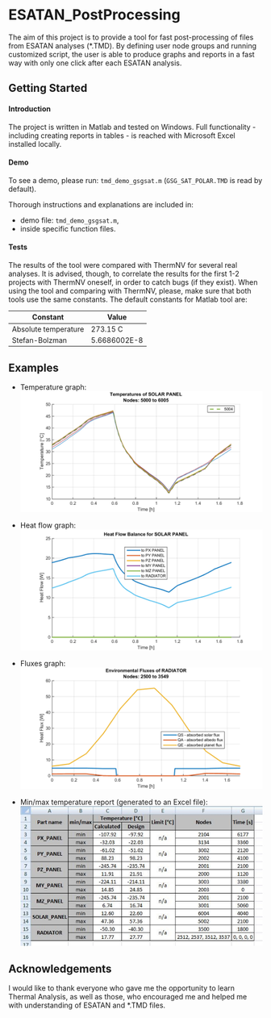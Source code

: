 # ESATAN_PostProcessing

The aim of this project is to provide a tool for fast post-processing of files from ESATAN analyses (\*.TMD). 
By defining user node groups and running customized script, the user is able to produce graphs and reports in a fast way with only one click after each ESATAN analysis.

## Getting Started

#### Introduction
The project is written in Matlab and tested on Windows.
Full functionality - including creating reports in tables - is reached with Microsoft Excel installed locally.

#### Demo
To see a demo, please run: `tmd_demo_gsgsat.m` (`GSG_SAT_POLAR.TMD` is read by default).

Thorough instructions and explanations are included in:
- demo file: `tmd_demo_gsgsat.m`,
- inside specific function files.

#### Tests
The results of the tool were compared with ThermNV for several real analyses. It is advised, though, to correlate the results for the first 1-2 projects with ThermNV oneself, in order to catch bugs (if they exist).
When using the tool and comparing with ThermNV, please, make sure that both tools use the same constants. The default constants for Matlab tool are: 

|Constant | Value|
|---------|------|
|Absolute temperature| 273.15 C|
|Stefan-Bolzman| 5.6686002E-8|

## Examples

- Temperature graph:
![](/images/TEMPERATURE_SOLAR_PANEL.png)

- Heat flow graph:
![](/images/HEAT_FLOW_BALANCE_FOR_SOLAR_PANEL.png)

- Fluxes graph:
![](/images/ENVIRNMENTAL_FLUX_RADIATOR.png)

- Min/max temperature report (generated to an Excel file):
![](/images/report.JPG)

## Acknowledgements

I would like to thank everyone who gave me the opportunity to learn Thermal Analysis, as well as those, who encouraged me and helped me with understanding of ESATAN and \*.TMD files.
